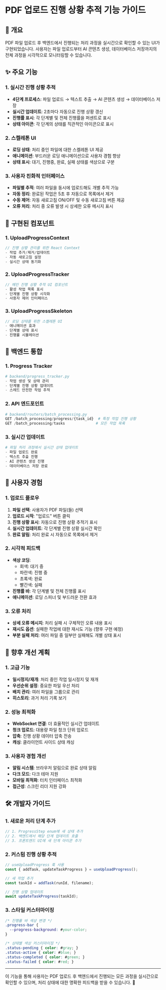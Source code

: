# PDF 업로드 진행 상황 추적 기능 가이드

## 🎯 개요

PDF 파일 업로드 후 백엔드에서 진행되는 처리 과정을 실시간으로 확인할 수 있는 UI가 구현되었습니다. 사용자는 파일 업로드부터 AI 콘텐츠 생성, 데이터베이스 저장까지의 전체 과정을 시각적으로 모니터링할 수 있습니다.

## ✨ 주요 기능

### 1. 실시간 진행 상황 추적
- **4단계 프로세스**: 파일 업로드 → 텍스트 추출 → AI 콘텐츠 생성 → 데이터베이스 저장
- **실시간 업데이트**: 2초마다 자동으로 진행 상황 갱신
- **진행률 표시**: 각 단계별 및 전체 진행률을 퍼센트로 표시
- **상태 아이콘**: 각 단계의 상태를 직관적인 아이콘으로 표시

### 2. 스켈레톤 UI
- **로딩 상태**: 처리 중인 파일에 대한 스켈레톤 UI 제공
- **애니메이션**: 부드러운 로딩 애니메이션으로 사용자 경험 향상
- **상태 표시**: 대기, 진행중, 완료, 실패 상태를 색상으로 구분

### 3. 사용자 친화적 인터페이스
- **파일별 추적**: 여러 파일을 동시에 업로드해도 개별 추적 가능
- **자동 정리**: 완료된 작업은 5초 후 자동으로 목록에서 제거
- **수동 제어**: 자동 새로고침 ON/OFF 및 수동 새로고침 버튼 제공
- **오류 처리**: 처리 중 오류 발생 시 상세한 오류 메시지 표시

## 🚀 구현된 컴포넌트

### 1. UploadProgressContext
```typescript
// 진행 상황 관리를 위한 React Context
- 작업 추가/제거/업데이트
- 자동 새로고침 설정
- 실시간 상태 동기화
```

### 2. UploadProgressTracker
```typescript
// 메인 진행 상황 추적 UI 컴포넌트
- 활성 작업 목록 표시
- 단계별 진행 상황 시각화
- 사용자 제어 인터페이스
```

### 3. UploadProgressSkeleton
```typescript
// 로딩 상태를 위한 스켈레톤 UI
- 애니메이션 효과
- 단계별 상태 표시
- 진행률 시뮬레이션
```

## 🔧 백엔드 통합

### 1. Progress Tracker
```python
# backend/progress_tracker.py
- 작업 생성 및 상태 관리
- 단계별 진행 상황 업데이트
- 스레드 안전한 작업 추적
```

### 2. API 엔드포인트
```python
# backend/routers/batch_processing.py
GET /batch_processing/progress/{task_id}  # 특정 작업 진행 상황
GET /batch_processing/tasks              # 모든 작업 목록
```

### 3. 실시간 업데이트
```python
# 파일 처리 과정에서 실시간 상태 업데이트
- 파일 업로드 완료
- 텍스트 추출 진행
- AI 콘텐츠 생성 진행
- 데이터베이스 저장 완료
```

## 📱 사용자 경험

### 1. 업로드 플로우
1. **파일 선택**: 사용자가 PDF 파일(들) 선택
2. **업로드 시작**: "업로드" 버튼 클릭
3. **진행 상황 표시**: 자동으로 진행 상황 추적기 표시
4. **실시간 업데이트**: 각 단계별 진행 상황 실시간 확인
5. **완료 알림**: 처리 완료 시 자동으로 목록에서 제거

### 2. 시각적 피드백
- **색상 코딩**: 
  - 회색: 대기 중
  - 파란색: 진행 중
  - 초록색: 완료
  - 빨간색: 실패
- **진행률 바**: 각 단계별 및 전체 진행률 표시
- **애니메이션**: 로딩 스피너 및 부드러운 전환 효과

### 3. 오류 처리
- **상세 오류 메시지**: 처리 실패 시 구체적인 오류 내용 표시
- **재시도 옵션**: 실패한 작업에 대한 재시도 기능 (향후 구현 예정)
- **부분 실패 처리**: 여러 파일 중 일부만 실패해도 개별 상태 표시

## 🔮 향후 개선 계획

### 1. 고급 기능
- **일시정지/재개**: 처리 중인 작업 일시정지 및 재개
- **우선순위 설정**: 중요한 파일 우선 처리
- **배치 관리**: 여러 파일을 그룹으로 관리
- **히스토리**: 과거 처리 기록 보기

### 2. 성능 최적화
- **WebSocket 연결**: 더 효율적인 실시간 업데이트
- **청크 업로드**: 대용량 파일 청크 단위 업로드
- **압축**: 진행 상황 데이터 압축 전송
- **캐싱**: 클라이언트 사이드 상태 캐싱

### 3. 사용자 경험 개선
- **알림 시스템**: 브라우저 알림으로 완료 상태 알림
- **다크 모드**: 다크 테마 지원
- **모바일 최적화**: 터치 인터페이스 최적화
- **접근성**: 스크린 리더 지원 강화

## 🛠️ 개발자 가이드

### 1. 새로운 처리 단계 추가
```typescript
// 1. ProgressStep enum에 새 상태 추가
// 2. 백엔드에서 해당 단계 업데이트 호출
// 3. 프론트엔드 UI에 새 단계 아이콘 추가
```

### 2. 커스텀 진행 상황 추적
```typescript
// useUploadProgress 훅 사용
const { addTask, updateTaskProgress } = useUploadProgress();

// 새 작업 추가
const taskId = addTask(runId, filename);

// 진행 상황 업데이트
await updateTaskProgress(taskId);
```

### 3. 스타일 커스터마이징
```css
/* 진행률 바 색상 변경 */
.progress-bar {
  --progress-background: #your-color;
}

/* 상태별 색상 커스터마이징 */
.status-pending { color: #gray; }
.status-active { color: #blue; }
.status-completed { color: #green; }
.status-failed { color: #red; }
```

---

이 기능을 통해 사용자는 PDF 업로드 후 백엔드에서 진행되는 모든 과정을 실시간으로 확인할 수 있으며, 처리 상태에 대한 명확한 피드백을 받을 수 있습니다. 🎉
